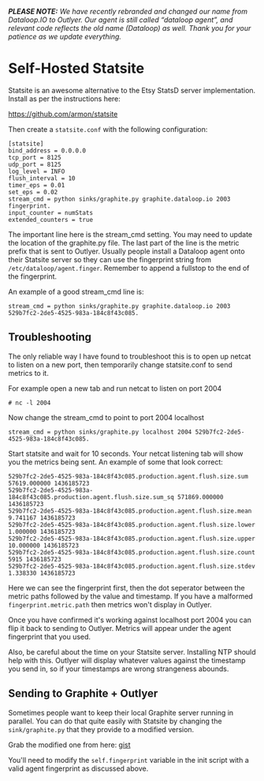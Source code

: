 _**PLEASE NOTE:** We have recently rebranded and changed our name from Dataloop.IO to Outlyer. Our agent is still called “dataloop agent”, and relevant code reflects the old name (Dataloop) as well. Thank you for your patience as we update everything._

# Self-Hosted Statsite

Statsite is an awesome alternative to the Etsy StatsD server implementation. Install as per the instructions here:

<https://github.com/armon/statsite>

Then create a `statsite.conf` with the following configuration:

```
[statsite]
bind_address = 0.0.0.0
tcp_port = 8125
udp_port = 8125
log_level = INFO
flush_interval = 10
timer_eps = 0.01
set_eps = 0.02
stream_cmd = python sinks/graphite.py graphite.dataloop.io 2003 fingerprint.
input_counter = numStats
extended_counters = true
```

The important line here is the stream_cmd setting. You may need to update the location of the graphite.py file. The last part of the line is the metric prefix that is sent to Outlyer. Usually people install a Dataloop agent onto their Statsite server so they can use the fingerprint string from `/etc/dataloop/agent.finger`. Remember to append a fullstop to the end of the fingerprint.

An example of a good stream_cmd line is:

```
stream_cmd = python sinks/graphite.py graphite.dataloop.io 2003 529b7fc2-2de5-4525-983a-184c8f43c085.
```

## Troubleshooting

The only reliable way I have found to troubleshoot this is to open up netcat to listen on a new port, then temporarily change statsite.conf to send metrics to it.

For example open a new tab and run netcat to listen on port 2004

```
# nc -l 2004
```

Now change the stream_cmd to point to port 2004 localhost

```
stream_cmd = python sinks/graphite.py localhost 2004 529b7fc2-2de5-4525-983a-184c8f43c085.
```

Start statsite and wait for 10 seconds. Your netcat listening tab will show you the metrics being sent. An example of some that look correct:

```
529b7fc2-2de5-4525-983a-184c8f43c085.production.agent.flush.size.sum 57619.000000 1436185723
529b7fc2-2de5-4525-983a-184c8f43c085.production.agent.flush.size.sum_sq 571869.000000 1436185723
529b7fc2-2de5-4525-983a-184c8f43c085.production.agent.flush.size.mean 9.741167 1436185723
529b7fc2-2de5-4525-983a-184c8f43c085.production.agent.flush.size.lower 1.000000 1436185723
529b7fc2-2de5-4525-983a-184c8f43c085.production.agent.flush.size.upper 10.000000 1436185723
529b7fc2-2de5-4525-983a-184c8f43c085.production.agent.flush.size.count 5915 1436185723
529b7fc2-2de5-4525-983a-184c8f43c085.production.agent.flush.size.stdev 1.338330 1436185723
```

Here we can see the fingerprint first, then the dot seperator between the metric paths followed by the value and timestamp. If you have a malformed `fingerprint.metric.path` then metrics won't display in Outlyer.

Once you have confirmed it's working against localhost port 2004 you can flip it back to sending to Outlyer. Metrics will appear under the agent fingerprint that you used.

Also, be careful about the time on your Statsite server. Installing NTP should help with this. Outlyer will display whatever values against the timestamp you send in, so if your timestamps are wrong strangeness abounds.

 
## Sending to Graphite + Outlyer

Sometimes people want to keep their local Graphite server running in parallel. You can do that quite easily with Statsite by changing the `sink/graphite.py` that they provide to a modified version.

Grab the modified one from here: [gist](https://gist.github.com/tomashley/b38b8a784fd2e9d4210af25e9f9c996f)

You'll need to modify the `self.fingerprint` variable in the init script with a valid agent fingerprint as discussed above.

